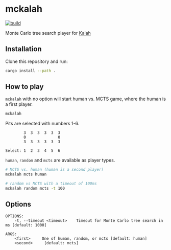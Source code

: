 # mckalah

[![build](https://github.com/mosmeh/mckalah/workflows/build/badge.svg)](https://github.com/mosmeh/mckalah/actions)

Monte Carlo tree search player for [Kalah](https://en.wikipedia.org/wiki/Kalah)

## Installation

Clone this repository and run:

```sh
cargo install --path .
```

## How to play

`mckalah` with no option will start human vs. MCTS game, where the human is a first player.

```sh
mckalah
```

Pits are selected with numbers 1-6.

```
        3  3  3  3  3  3
        0              0
        3  3  3  3  3  3

Select: 1  2  3  4  5  6
```

`human`, `random` and `mcts` are available as player types.

```sh
# MCTS vs. human (human is a second player)
mckalah mcts human

# random vs MCTS with a timeout of 100ms
mckalah random mcts -t 100
```

## Options

```
OPTIONS:
    -t, --timeout <timeout>    Timeout for Monte Carlo tree search in ms [default: 1000]

ARGS:
    <first>     One of human, random, or mcts [default: human]
    <second>     [default: mcts]
```

